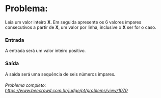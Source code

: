 # Problema:

Leia um valor inteiro <b>X</b>. Em seguida apresente os 6 valores ímpares consecutivos a partir de <b>X</b>, um valor por linha, inclusive o <b>X</b> ser for o caso.

### Entrada
A entrada será um valor inteiro positivo.

### Saída
A saída será uma sequência de seis números ímpares.

###### Problema completo: https://www.beecrowd.com.br/judge/pt/problems/view/1070

